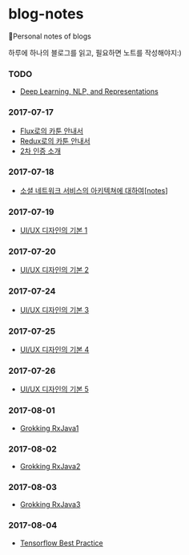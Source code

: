 # blog-notes

:notebook:Personal notes of blogs

하루에 하나의 블로그를 읽고, 필요하면 노트를 작성해야지:)

### TODO

* [Deep Learning, NLP, and Representations](http://colah.github.io/posts/2014-07-NLP-RNNs-Representations/)

### 2017-07-17

* [Flux로의 카툰 안내서](http://bestalign.github.io/2015/10/06/cartoon-guide-to-flux/)
* [Redux로의 카툰 안내서](http://bestalign.github.io/2015/10/26/cartoon-intro-to-redux/)
* [2차 인증 소개](http://d2.naver.com/helloworld/279640?utm_source=twitterfeed&utm_medium=twitter)

### 2017-07-18

* [소셜 네트워크 서비스의 아키텍쳐에 대하여](http://d2.naver.com/helloworld/551588)[[notes](notes/소셜_네트워크_서비스의_아키텍쳐에_대하여.md)]


### 2017-07-19

* [UI/UX 디자인의 기본 1](http://www.fastcampus.co.kr/dgn_school_uds_blog_20161205/)


### 2017-07-20

* [UI/UX 디자인의 기본 2](http://www.fastcampus.co.kr/dgn_school_uds_blog_20161212/)

### 2017-07-24

- [UI/UX 디자인의 기본 3](http://www.fastcampus.co.kr/dgn_school_uds_blog_20161219/)

### 2017-07-25

- [UI/UX 디자인의 기본 4](http://www.fastcampus.co.kr/dgn_school_uds_blog_20170102/)

### 2017-07-26

- [UI/UX 디자인의 기본 5](http://www.fastcampus.co.kr/dgn_school_uds_blog_20170109/)

### 2017-08-01

* [Grokking RxJava1](http://blog.danlew.net/2014/09/15/grokking-rxjava-part-1/)

### 2017-08-02

* [Grokking RxJava2](http://blog.danlew.net/2014/09/22/grokking-rxjava-part-2/)

### 2017-08-03

* [Grokking RxJava3](http://blog.danlew.net/2014/09/30/grokking-rxjava-part-3/)

### 2017-08-04

* [Tensorflow Best Practice](https://wookayin.github.io/TensorFlowKR-2017-talk-bestpractice/ko/#3)

